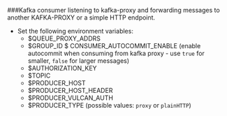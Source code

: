 ###Kafka consumer listening to kafka-proxy and forwarding messages to another KAFKA-PROXY or a simple HTTP endpoint.

* Set the following environment variables:
    * $QUEUE_PROXY_ADDRS
    * $GROUP_ID
    $ CONSUMER_AUTOCOMMIT_ENABLE (enable autocommit when consuming from kafka proxy - use `true` for smaller, `false` for larger messages)
    * $AUTHORIZATION_KEY
    * $TOPIC
    * $PRODUCER_HOST
    * $PRODUCER_HOST_HEADER
    * $PRODUCER_VULCAN_AUTH
    * $PRODUCER_TYPE (possible values: `proxy` or `plainHTTP`)
